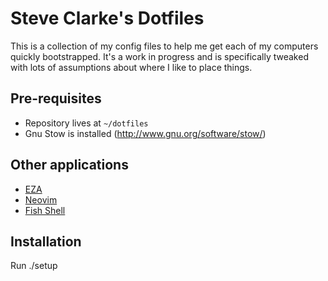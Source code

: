 # Steve Clarke's Dotfiles

This is a collection of my config files to help me get each of my
computers quickly bootstrapped. It's a work in progress and is
specifically tweaked with lots of assumptions about where I like
to place things.

## Pre-requisites

* Repository lives at `~/dotfiles`
* Gnu Stow is installed (<http://www.gnu.org/software/stow/>)

## Other applications

* [EZA](https://github.com/eza-community/eza)
* [Neovim](https://neovim.io)
* [Fish Shell](https://fishshell.com/)

## Installation

Run ./setup
